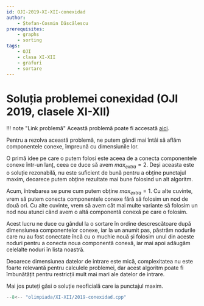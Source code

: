 ```yaml
---
id: OJI-2019-XI-XII-conexidad
author:
    - Ștefan-Cosmin Dăscălescu
prerequisites:
    - graphs
    - sorting
tags:
    - OJI
    - clasa XI-XII
    - grafuri
    - sortare
---
```


# Soluția problemei conexidad (OJI 2019, clasele XI-XII)

!!! note "Link problemă"
    Această problemă poate fi accesată [aici](https://kilonova.ro/problems/20/).

Pentru a rezolva această problemă, ne putem gândi mai întâi să aflăm componentele
conexe, împreună cu dimensiunile lor.

O primă idee pe care o putem folosi este aceea de a conecta componentele conexe
într-un lanț, ceea ce duce să avem $max_{extra} = 2$. Deși aceasta este o soluție
rezonabilă, nu este suficient de bună pentru a obține punctajul maxim, deoarece
putem obține rezultate mai bune folosind un alt algoritm.

Acum, întrebarea se pune cum putem obține $max_{extra} = 1$. Cu alte cuvinte,
vrem să putem conecta componentele conexe fără să folosim un nod de două ori.
Cu alte cuvinte, vrem să avem cât mai multe variante să folosim un nod nou atunci
când avem o altă componentă conexă pe care o folosim.

Acest lucru ne duce cu gândul la o sortare în ordine descrescătoare după dimensiunea
componentelor conexe, iar la un anumit pas, păstrăm nodurile care nu au fost
conectate încă cu o muchie nouă și folosim unul din aceste noduri pentru a conecta
noua componentă conexă, iar mai apoi adăugăm celelalte noduri în lista
noastră.

Deoarece dimensiunea datelor de intrare este mică, complexitatea nu este
foarte relevantă pentru calculele problemei, dar acest algoritm poate fi
îmbunătățit pentru restricții mult mai mari ale datelor de intrare.

Mai jos puteți găsi o soluție neoficială care ia punctajul maxim.

```cpp
--8<-- "olimpiada/XI-XII/2019-conexidad.cpp"
```